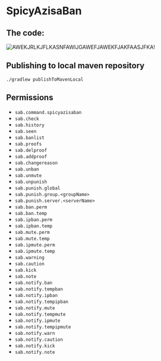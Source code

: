 # SpicyAzisaBan

## The code:

![AWEKJRLKJFLKASNFAWIJGAWEFJAWEKFJAKFAASJFKA!](https://cdn.acrylicstyle.xyz/img/upload/local/2021-08/01-19/the-cake.png "AWEKJRLKJFLKASNFAWIJGAWEFJAWEKFJAKFAASJFKA!")

## Publishing to local maven repository
`./gradlew publishToMavenLocal`

## Permissions
- `sab.command.spicyazisaban`
- `sab.check`
- `sab.history`
- `sab.seen`
- `sab.banlist`
- `sab.proofs`
- `sab.delproof`
- `sab.addproof`
- `sab.changereason`
- `sab.unban`
- `sab.unmute`
- `sab.unpunish`
- `sab.punish.global`
- `sab.punish.group.<groupName>`
- `sab.punish.server.<serverName>`
- `sab.ban.perm`
- `sab.ban.temp`
- `sab.ipban.perm`
- `sab.ipban.temp`
- `sab.mute.perm`
- `sab.mute.temp`
- `sab.ipmute.perm`
- `sab.ipmute.temp`
- `sab.warning`
- `sab.caution`
- `sab.kick`
- `sab.note`
- `sab.notify.ban`
- `sab.notify.tempban`
- `sab.notify.ipban`
- `sab.notify.tempipban`
- `sab.notify.mute`
- `sab.notify.tempmute`
- `sab.notify.ipmute`
- `sab.notify.tempipmute`
- `sab.notify.warn`
- `sab.notify.caution`
- `sab.notify.kick`
- `sab.notify.note`
